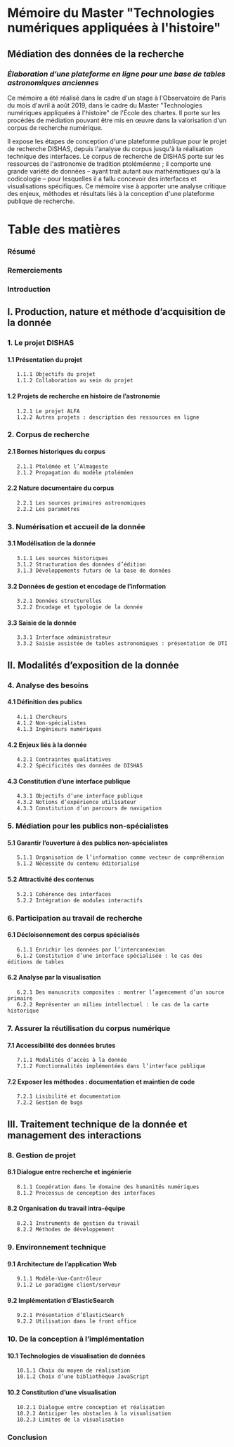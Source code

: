 # Mémoire du Master "Technologies numériques appliquées à l'histoire"

## Médiation des données de la recherche
### *Élaboration d’une plateforme en ligne pour une base de tables astronomiques anciennes*
Ce mémoire a été réalisé dans le cadre d'un stage à l'Observatoire de Paris du mois d'avril à août 2019, dans le cadre du Master "Technologies numériques appliquées à l'histoire" de l'École des chartes. Il porte sur les procédés de médiation pouvant être mis en œuvre dans la valorisation d'un corpus de recherche numérique.

Il expose les étapes de conception d'une plateforme publique pour le projet de recherche DISHAS, depuis l'analyse du corpus jusqu'à la réalisation technique des interfaces. Le corpus de recherche de DISHAS porte sur les ressources de l'astronomie de tradition ptoléméenne ; il comporte une grande variété de données – ayant trait autant aux mathématiques qu'à la codicologie – pour lesquelles il a fallu concevoir des interfaces et visualisations spécifiques. Ce mémoire vise à apporter une analyse critique des enjeux, méthodes et résultats liés à la conception d'une plateforme publique de recherche.

# Table des matières
### Résumé
### Remerciements
### Introduction
## I. Production, nature et méthode d’acquisition de la donnée
### 1. Le projet DISHAS
#### 1.1 Présentation du projet
```
   1.1.1 Objectifs du projet
   1.1.2 Collaboration au sein du projet
```

#### 1.2 Projets de recherche en histoire de l’astronomie
```
   1.2.1 Le projet ALFA
   1.2.2 Autres projets : description des ressources en ligne
```

### 2. Corpus de recherche
#### 2.1 Bornes historiques du corpus
```
   2.1.1 Ptolémée et l’Almageste
   2.1.2 Propagation du modèle ptoléméen
```

#### 2.2 Nature documentaire du corpus
```
   2.2.1 Les sources primaires astronomiques
   2.2.2 Les paramètres
```

### 3. Numérisation et accueil de la donnée
#### 3.1 Modélisation de la donnée
```
   3.1.1 Les sources historiques
   3.1.2 Structuration des données d’édition
   3.1.3 Développements futurs de la base de données
```

#### 3.2 Données de gestion et encodage de l’information
```
   3.2.1 Données structurelles
   3.2.2 Encodage et typologie de la donnée
```

#### 3.3 Saisie de la donnée
```
   3.3.1 Interface administrateur
   3.3.2 Saisie assistée de tables astronomiques : présentation de DTI
```

## II. Modalités d’exposition de la donnée
### 4. Analyse des besoins
#### 4.1 Définition des publics
```
   4.1.1 Chercheurs
   4.1.2 Non-spécialistes
   4.1.3 Ingénieurs numériques
```

#### 4.2 Enjeux liés à la donnée
```
   4.2.1 Contraintes qualitatives
   4.2.2 Spécificités des données de DISHAS
```

#### 4.3 Constitution d’une interface publique
```
   4.3.1 Objectifs d’une interface publique
   4.3.2 Notions d’expérience utilisateur
   4.3.3 Constitution d’un parcours de navigation
```

### 5. Médiation pour les publics non-spécialistes
#### 5.1 Garantir l’ouverture à des publics non-spécialistes
```
   5.1.1 Organisation de l’information comme vecteur de compréhension
   5.1.2 Nécessité du contenu éditorialisé
```

#### 5.2 Attractivité des contenus
```
   5.2.1 Cohérence des interfaces
   5.2.2 Intégration de modules interactifs
```

### 6. Participation au travail de recherche
#### 6.1 Décloisonnement des corpus spécialisés
```
   6.1.1 Enrichir les données par l’interconnexion
   6.1.2 Constitution d’une interface spécialisée : le cas des éditions de tables
```

#### 6.2 Analyse par la visualisation
```
   6.2.1 Des manuscrits composites : montrer l’agencement d’un source primaire
   6.2.2 Représenter un milieu intellectuel : le cas de la carte historique
```

### 7. Assurer la réutilisation du corpus numérique
#### 7.1 Accessibilité des données brutes
```
   7.1.1 Modalités d’accès à la donnée
   7.1.2 Fonctionnalités implémentées dans l’interface publique
```

#### 7.2 Exposer les méthodes : documentation et maintien de code
```
   7.2.1 Lisibilité et documentation
   7.2.2 Gestion de bugs
```

## III. Traitement technique de la donnée et management des interactions
### 8. Gestion de projet
#### 8.1 Dialogue entre recherche et ingénierie
```
   8.1.1 Coopération dans le domaine des humanités numériques
   8.1.2 Processus de conception des interfaces
```

#### 8.2 Organisation du travail intra-équipe
```
   8.2.1 Instruments de gestion du travail
   8.2.2 Méthodes de développement
```

### 9. Environnement technique
#### 9.1 Architecture de l’application Web
```
   9.1.1 Modèle-Vue-Contrôleur
   9.1.2 Le paradigme client/serveur
```

#### 9.2 Implémentation d’ElasticSearch
```
   9.2.1 Présentation d’ElasticSearch
   9.2.2 Utilisation dans le front office
```

### 10. De la conception à l’implémentation
#### 10.1 Technologies de visualisation de données
```
   10.1.1 Choix du moyen de réalisation
   10.1.2 Choix d’une bibliothèque JavaScript
```

#### 10.2 Constitution d’une visualisation
```
   10.2.1 Dialogue entre conception et réalisation
   10.2.2 Anticiper les obstacles à la visualisation
   10.2.3 Limites de la visualisation
```

### Conclusion

